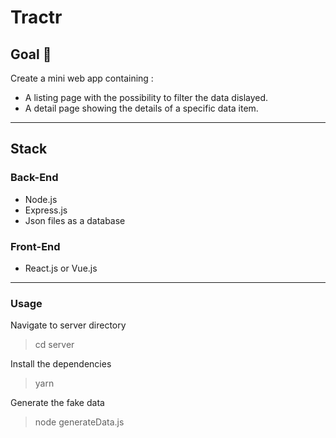 # Tractr

## Goal :muscle:
Create a mini web app containing : 
* A listing page with the possibility to filter the data dislayed.
* A detail page showing the details of a specific data item.

___
  
## Stack

### Back-End
* Node.js
* Express.js
* Json files as a database

### Front-End
* React.js or Vue.js

___

### Usage

Navigate to server directory
> cd server

Install the dependencies
> yarn

Generate the fake data
> node generateData.js
